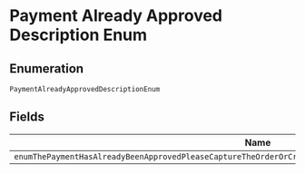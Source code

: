 
# Payment Already Approved Description Enum

## Enumeration

`PaymentAlreadyApprovedDescriptionEnum`

## Fields

| Name |
|  --- |
| `enumThePaymentHasAlreadyBeenApprovedPleaseCaptureTheOrderOrCreateAndConfirmANewOrderWithThisPaymentSource` |

